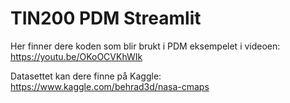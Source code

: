 # TIN200 PDM Streamlit

Her finner dere koden som blir brukt i PDM eksempelet i videoen: https://youtu.be/OKoOCVKhWIk

Datasettet kan dere finne på Kaggle: https://www.kaggle.com/behrad3d/nasa-cmaps

